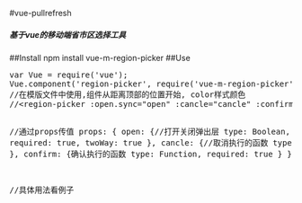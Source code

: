 #vue-pullrefresh
 <h5>基于vue的移动端省市区选择工具</h5>
##Install
npm install vue-m-region-picker
##Use
<pre>
var Vue = require('vue');
Vue.component('region-picker', require('vue-m-region-picker'));
//在模版文件中使用,组件从距离顶部的位置开始, color样式颜色
//&lt;region-picker :open.sync="open" :cancle="cancle" :confirm="confirm">&lt;/region-picker>

//通过props传值
props: {
    open: {//打开关闭弹出层
        type: Boolean,
        required: true,
        twoWay: true
    },
    cancle: {//取消执行的函数
        type: Function
    },
    confirm: {确认执行的函数
        type: Function,
        required: true
    }
}

//具体用法看例子
</pre>